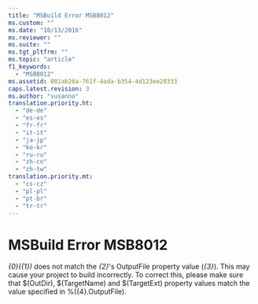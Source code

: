 ```yaml
---
title: "MSBuild Error MSB8012"
ms.custom: ""
ms.date: "10/13/2016"
ms.reviewer: ""
ms.suite: ""
ms.tgt_pltfrm: ""
ms.topic: "article"
f1_keywords: 
  - "MSB8012"
ms.assetid: 081ab26a-761f-4ada-b354-4d123ee20333
caps.latest.revision: 3
ms.author: "susanno"
translation.priority.ht: 
  - "de-de"
  - "es-es"
  - "fr-fr"
  - "it-it"
  - "ja-jp"
  - "ko-kr"
  - "ru-ru"
  - "zh-cn"
  - "zh-tw"
translation.priority.mt: 
  - "cs-cz"
  - "pl-pl"
  - "pt-br"
  - "tr-tr"
---
```

# MSBuild Error MSB8012
*{0}({1})* does not match the *{2}*'s OutputFile property value (*{3}*). This may cause your project to build incorrectly. To correct this, please make sure that $(OutDir), $(TargetName) and $(TargetExt) property values match the value specified in %({4}.OutputFile).